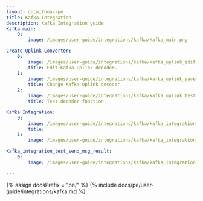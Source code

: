 ```yaml
---
layout: docwithnav-pe
title: Kafka Integration
description: Kafka Integration guide
Kafka main:
    0:
        image: /images/user-guide/integrations/kafka/Kafka_main.png

Create Uplink Converter:
    0:
        image: /images/user-guide/integrations/kafka/kafka_uplink_edit.png
        title: Edit Kafka Uplink decoder.
    1:
        image: /images/user-guide/integrations/kafka/kafka_uplink_save_changes.png
        title: Change Kafka Uplink decoder.
    2:
        image: /images/user-guide/integrations/kafka/kafka_uplink_test_decoder.png
        title: Test decoder function.

Kafka Integration:
    0:
        image: /images/user-guide/integrations/kafka/kafka_integration_edit_mode.png
        title:
    1:  
        image: /images/user-guide/integrations/kafka/kafka_integration_save_changes.png

Kafka_integration_test_send_msg_result:
    0:
        image: /images/user-guide/integrations/kafka/kafka_integration_test_send_msg_result.png

---
```

{% assign docsPrefix = "pe/" %}
{% include docs/pe/user-guide/integrations/kafka.md %}